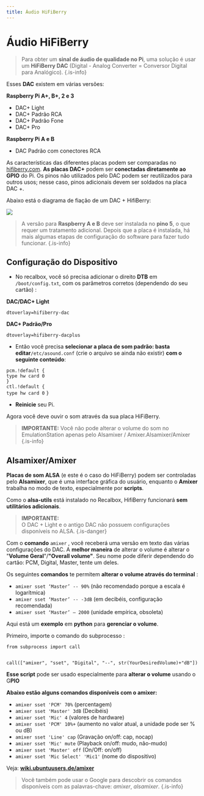 ```yaml
---
title: Áudio HiFiBerry
---
```


# Áudio HiFiBerry


>Para obter um **sinal de áudio de qualidade no Pi**, uma solução é usar um **HiFiBerry DAC** \(Digital - Analog Converter = Conversor Digital para Analógico\).
{.is-info}

Esses **DAC** existem em várias versões:

**Raspberry Pi A+, B+, 2 e 3**

* DAC+ Light
* DAC+ Padrão RCA
* DAC+ Padrão Fone
* DAC+ Pro

**Raspberry Pi A e B**

* DAC Padrão com conectores RCA

As características das diferentes placas podem ser comparadas no [hifiberry.com](http://www.hifiberry.com/). **As placas DAC+** podem ser **conectadas diretamente ao GPIO** do Pi. Os pinos não utilizados pelo DAC podem ser reutilizados para outros usos; nesse caso, pinos adicionais devem ser soldados na placa DAC +.

Abaixo está o diagrama de fiação de um DAC + HifiBerry:

![](https://gblobscdn.gitbook.com/assets%2F-LdKTX4ollh_G72-pO8z%2F-M4MJhLQO6S2oqnO487A%2F-M4MKkv1EquQT-H7eNn7%2Fimage.png?alt=media&token=8ca251e1-640a-4a7e-9c2e-ed3a8ba78e8c)


>A versão para **Raspberry A e B** deve ser instalada no **pino 5**, o que requer um tratamento adicional. Depois que a placa é instalada, há mais algumas etapas de configuração do software para fazer tudo funcionar.
{.is-info}

## Configuração do Dispositivo <a id="configuracao-do-dispositivo"></a>

* No recalbox, você só precisa adicionar o direito **DTB** em `/boot/config.txt`, com os parâmetros corretos \(dependendo do seu cartão\) :

**DAC/DAC+ Light**

`dtoverlay=hifiberry-dac`

**DAC+ Padrão/Pro**

`dtoverlay=hifiberry-dacplus`

* Então você precisa **selecionar a placa de som padrão: basta editar**`/etc/asound.conf` \(crie o arquivo se ainda não existir\) **com o seguinte conteúdo**:

`pcm.!default {`   
`type hw card 0`   
`}`   
`ctl.!default {`   
`type hw card 0` `}`

* **Reinicie** seu Pi.

Agora você deve ouvir o som através da sua placa HiFiBerry.


>**IMPORTANTE:** Você não pode alterar o volume do som no EmulationStation apenas pelo Alsamixer / Amixer.Alsamixer/Amixer
{.is-info}

## Alsamixer/Amixer <a id="alsamixer-amixer"></a>

**Placas de som ALSA** \(e este é o caso do HiFiBerry\) podem ser controladas pelo **Alsamixer**, que é uma interface gráfica do usuário, enquanto o **Amixer** trabalha no modo de texto, especialmente por **scripts**.

Como o **alsa-utils** está instalado no Recalbox, HifiBerry funcionará **sem utilitários adicionais**.


>**IMPORTANTE:**  
>O DAC + Light e o antigo DAC não possuem configurações disponíveis no ALSA.
{.is-danger}

Com o **comando** `amixer` , você receberá uma versão em texto das várias configurações do DAC. A **melhor maneira** de alterar o volume é alterar o "**Volume Geral**"/**"Overall volume"**. Seu nome pode diferir dependendo do cartão: PCM, Digital, Master, tente um deles.

Os seguintes **comandos** te permitem **alterar o volume através do terminal** :

* `amixer sset ‘Master’ -- 90%` \(não recomendado porque a escala é logarítmica\)
* `amixer sset ‘Master’ -- -3dB` \(em decibéis, configuração recomendada\)
* `amixer sset ‘Master’ – 2000` \(unidade empírica, obsoleta\)

Aqui está um **exemplo** em **python** para **gerenciar o volume**.

Primeiro, importe o comando do subprocesso :

```text
from subprocess import call


call(["amixer", "sset", "Digital", "--", str(YourDesiredVolume)+"dB"])
```

**Esse script** pode ser usado especialmente para **alterar o volume** usando o G**PIO**

**Abaixo estão alguns comandos disponíveis com o amixer:**

* `amixer sset 'PCM' 70%` \(percentagem\)
* `amixer sset 'Master' 3dB` \(Decibéis\)
* `amixer sset 'Mic' 4` \(valores de hardware\)
* `amixer sset 'PCM' 10%+` \(aumento no valor atual, a unidade pode ser % ou dB\)
* `amixer sset 'Line' cap` \(Gravação on/off: cap, nocap\)
* `amixer sset 'Mic' mute` \(Playback on/off: mudo, não-mudo\)
* `amixer sset 'Master' off` \(On/Off: on/off\)
* `amixer sset 'Mic Select' 'Mic1'` \(nome do dispositivo\)

Veja: [**wiki.ubuntuusers.de/amixer**​](https://translate.google.com.br/translate?hl=pt-BR&sl=de&tl=pt&u=https%3A%2F%2Fwiki.ubuntuusers.de%2Famixer%2F)​


>Você também pode usar o Google para descobrir os comandos disponíveis com as palavras-chave: _amixer_, _alsamixer_.
{.is-info}

